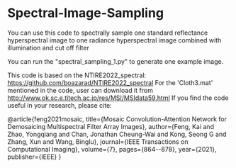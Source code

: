 # Spectral-Image-Sampling
You can use this code to spectrally sample one standard reflectance hyperspectral image to one radiance hyperspectral image combined with illumination and cut off filter

You can run the "spectral_sampling_1.py" to generate one example image.

This code is based on the NTIRE2022_spectral: https://github.com/boazarad/NTIRE2022_spectral
For the 'Cloth3.mat' mentioned in the code, user can download it from http://www.ok.sc.e.titech.ac.jp/res/MSI/MSIdata59.html
If you find the code useful in your research, please cite:

@article{feng2021mosaic, title={Mosaic Convolution-Attention Network for Demosaicing Multispectral Filter Array Images}, author={Feng, Kai and Zhao, Yongqiang and Chan, Jonathan Cheung-Wai and Kong, Seong G and Zhang, Xun and Wang, Binglu}, journal={IEEE Transactions on Computational Imaging}, volume={7}, pages={864--878}, year={2021}, publisher={IEEE} }
